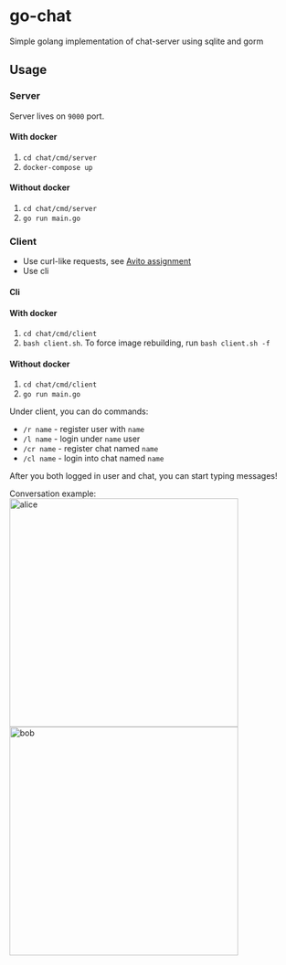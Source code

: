 # go-chat

Simple golang implementation of chat-server using sqlite and gorm

## Usage

### Server

Server lives on `9000` port.

#### With docker

1. `cd chat/cmd/server`
2. `docker-compose up`

#### Without docker

1. `cd chat/cmd/server`
2. `go run main.go` 

### Client

- Use curl-like requests, see [Avito assignment](https://github.com/avito-tech/backend-trainee-assignment#%D0%BE%D1%81%D0%BD%D0%BE%D0%B2%D0%BD%D1%8B%D0%B5-api-%D0%BC%D0%B5%D1%82%D0%BE%D0%B4%D1%8B)
- Use cli

#### Cli

#### With docker

1. `cd chat/cmd/client`
2. `bash client.sh`. To force image rebuilding, run `bash client.sh -f`

#### Without docker

1. `cd chat/cmd/client`
2. `go run main.go` 

Under client, you can do commands:
- `/r name` - register user with `name`
- `/l name` - login under `name` user
- `/cr name` - register chat named `name`
- `/cl name` - login into chat named `name`

After you both logged in user and chat, you can start typing messages!

Conversation example:  
<img src="https://i.ibb.co/HF17sJp/Screenshot-2020-08-18-at-16-35-24.png" alt="alice" width="400px"> 
<img src="https://i.ibb.co/gPV8CXH/Screenshot-2020-08-18-at-16-36-01.png" alt="bob" width="400px"> 